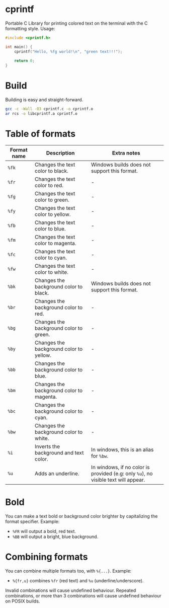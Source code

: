 # cprintf
Portable C Library for printing colored text on the terminal with the C formatting style. Usage:
```c
#include <cprintf.h>

int main() {
    cprintf("Hello, %fg world!\n", "green text!!!");
    
    return 0;
}
```

# Build
Building is easy and straight-forward.
```sh
gcc -c -Wall -O3 cprintf.c -o cprintf.o
ar rcs -o libcprintf.a cprintf.o
```

# Table of formats
| Format name | Description                              | Extra notes                                                                        |
|-------------|------------------------------------------|------------------------------------------------------------------------------------|
| `%fk`       | Changes the text color to black.         | Windows builds does not support this format.                                       |
| `%fr`       | Changes the text color to red.           | -                                                                                  |
| `%fg`       | Changes the text color to green.         | -                                                                                  |
| `%fy`       | Changes the text color to yellow.        | -                                                                                  |
| `%fb`       | Changes the text color to blue.          | -                                                                                  |
| `%fm`       | Changes the text color to magenta.       | -                                                                                  |
| `%fc`       | Changes the text color to cyan.          | -                                                                                  |
| `%fw`       | Changes the text color to white.         | -                                                                                  |
| `%bk`       | Changes the background color to black.   | Windows builds does not support this format.                                       |
| `%br`       | Changes the background color to red.     | -                                                                                  |
| `%bg`       | Changes the background color to green.   | -                                                                                  |
| `%by`       | Changes the background color to yellow.  | -                                                                                  |
| `%bb`       | Changes the background color to blue.    | -                                                                                  |
| `%bm`       | Changes the background color to magenta. | -                                                                                  |
| `%bc`       | Changes the background color to cyan.    | -                                                                                  |
| `%bw`       | Changes the background color to white.   | -                                                                                  |
| `%i`        | Inverts the background and text color.   | In windows, this is an alias for `%bw`.                                            |
| `%u`        | Adds an underline.                       | In windows, if no color is provided (e.g: only `%u`), no visible text will appear. |

# Bold
You can make a text bold or background color brighter by capitalizing the format specifier. Example:
- `%FR` will output a bold, red text.
- `%BB` will output a bright, blue background.

# Combining formats
You can combine multiple formats too, with `%{...}`. Example:
- `%{fr,u}` combines `%fr` (red text) and `%u` (underline/underscore).

Invalid combinations will cause undefined behaviour.
Repeated combinations, or more than 3 combinations will cause undefined behaviour on POSIX builds.

